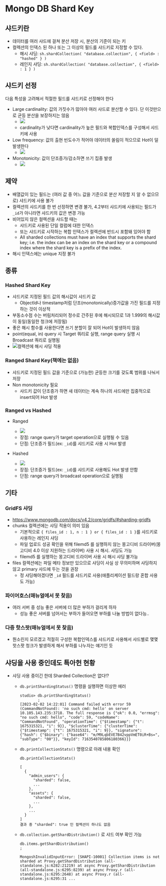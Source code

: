 # Mongo DB Shard Key

## 샤드키란

- 데이터를 여러 샤드에 걸쳐 분산 저장 시, 분산의 기준이 되는 키
- 컬렉션의 인덱스 된 하나 또는 그 이상의 필드를 샤드키로 지정할 수 있다.
  - 해시 샤딩: `sh.shardCollection( "database.collection", { <field> : "hashed" } )`
  - 레인지 샤딩: `sh.shardCollection( "database.collection", { <field> : 1 } )`

## 샤드키 선정

다음 특성을 고려해서 적절한 필드를 샤드키로 선정해야 한다

- Large cardinality: 값의 가짓수가 많아야 여러 샤드로 분산할 수 있다. 단 이것만으로 균등 분산을 보장하지는 않음
  - ![](https://www.mongodb.com/docs/v4.2/_images/sharded-cluster-ranged-distribution-low-cardinal.bakedsvg.svg)
  - cardinality가 낮다면 cardinality가 높은 필드와 복합인덱스를 구성해서 샤드키에 사용
- Low frequency: 값의 출현 빈도수가 적어야 데이터의 쏠림이 적으므로 Hot이 덜 발생한다
  - ![](https://www.mongodb.com/docs/v4.2/_images/sharded-cluster-ranged-distribution-frequency.bakedsvg.svg)
- Monotonicity: 값이 단조증가/감소하면 쓰기 집중 발생
  - ![](https://www.mongodb.com/docs/v4.2/_images/sharded-cluster-monotonic-distribution.bakedsvg.svg)

## 제약

- 배열값이 있는 필드는 (여러 값 중 어느 값을 기준으로 분산 저장할 지 알 수 없으므로) 샤드키에 사용 불가
- 컬렉션의 샤드키를 한 번 선정하면 변경 불가, 4.2부터 샤드키에 사용되는 필드가 `_id`가 아니라면 샤드키의 값은 변경 가능
- 비어있지 않은 컬렉션을 샤드할 때는
  - 샤드키로 사용된 단일 컬럼에 대한 인덱스
  - 또는 샤드키로 시작하는 복합 인덱스가 컬렉션에 반드시 포함돼 있어야 함
  - All sharded collections must have an index that supports the shard key; i.e. the index can be an index on the shard key or a compound index where the shard key is a prefix of the index.
- 해시 인덱스에는 unique 지정 불가


## 종류

### Hashed Shard Key

- 샤드키로 지정된 필드 값의 해시값이 샤드키 값
  - ObjectId나 timestamp처럼 단조(monotonically)증가값을 가진 필드를 지정하는 것이 이상적
- 부동소수점 수는 버림처리되어 정수로 간주된 후에 해시되므로 1과 1.999의 해시값이 동일(동일한 청크에 저장됨)
- 좋은 해시 함수를 사용한다면 쓰기 분할이 잘 되어 Hot이 발생하지 않음
- point(equal, in) query 시 Target 쿼리로 실행, range query 실행 시 Broadcast 쿼리로 실행됨
- ![컬렉션에 해시 샤딩 적용](https://s7280.pcdn.co/wp-content/uploads/2020/11/Creating-the-sharding-dataset-3.png)

### Ranged Shard Key(책에는 없음)

- 샤드키로 지정된 필드 값을 기준으로 (가능한) 균등한 크기를 갖도록 범위를 나눠서 저장
- Non monotonicity 필요
  - 샤드키 값이 단조증가 하면 새 데이터는 계속 하나의 샤드에만 집중적으로 insert되어 Hot 발생


### Ranged vs Hashed

- Ranged
  - ![](https://www.mongodb.com/docs/v4.2/_images/sharded-cluster-monotonic-distribution.bakedsvg.svg)
  - 장점: range query가 target operation으로 실행될 수 있음
  - 단점: 단조증가 필드(ex: `_id`)를 샤드키로 사용 시 Hot 발생

- Hashed
  - ![](https://www.mongodb.com/docs/v4.2/_images/sharded-cluster-hashed-distribution.bakedsvg.svg)
  - 장점: 단조증가 필드(ex: `_id`)를 샤드키로 사용해도 Hot 발생 안함
  - 단점: range query가 broadcast operation으로 실행됨

## 기타

### GridFS 샤딩

- https://www.mongodb.com/docs/v4.2/core/gridfs/#sharding-gridfs
- chunks 컬렉션에는 샤딩 적용이 의미 있음
  - 기본적으로 `{ files_id : 1, n : 1 } or { files_id : 1 }`를 샤드키로 사용하는 레인지 샤딩
  - 파일 업로드 성공 확인을 위해 filemd5 를 실행하지 않는 몽고디비 드라이버(몽고디비 4.0 이상 지원하는 드라이버) 사용 시 해시. 샤딩도 가능
  - filemd5 를 실행하는 몽고디비 드라이버 사용 시 해시 샤딩 불가능
- files 컬렉션에는 파일 메타 정보만 있으므로 샤딩이 사실 상 무의미하며 샤딩하지 않고 primary 샤드에 두는 것을 권장
  - 정 샤딩해야겠다면 `_id` 필드를 샤드키로 사용(애플리케이션 필드랑 혼합 사용도 가능)

### 파이어호스(매뉴얼에서 못 찾음)

- 여러 서버 중 성능 좋은 서버에 더 많은 부하가 걸리게 하자
  - 성능 좋은 서버를 넘어서는 부하가 들어오면 부하를 나눌 방법이 없다능..

### 다중 핫스팟(매뉴얼에서 못 찾음)

- 뭔소린지 모르겠고 적절히 구성한 복합인덱스를 샤드키로 사용해서 샤드별로 몇몇 핫스팟 청크가 발생하게 해서 부하를 나누자는 얘기인 듯


## 샤딩을 사용 중인데도 특아헌 현황

- 샤딩 사용 중이긴 한데 Sharded Collection은 없다!?
  - `db.printShardingStatus()` 명령을 실행하면 이상한 에러

    ```
    studio> db.printShardingStatus()
            ;
    [2023-02-02 14:22:01] Command failed with error 59 (CommandNotFound): 'no such cmd: hello' on server 10.105.143.235:3718. The full response is {"ok": 0.0, "errmsg": "no such cmd: hello", "code": 59, "codeName": "CommandNotFound", "operationTime": {"$timestamp": {"t": 1675315321, "i": 9}}, "$clusterTime": {"clusterTime": {"$timestamp": {"t": 1675315321, "i": 9}}, "signature": {"hash": {"$binary": {"base64": "m/M9LqbEVE7B42vppVmET0iR+Bs=", "subType": "00"}}, "keyId": 7163540785806180366}}}
  
    ```
  - `db.printCollectionStats()` 명령으로 아래 내용 확인
    ```
    db.printCollectionStats()
  
    [
      {
        "admin_users": {
          "sharded": false,
          ...
        },
        "assets": {
          "sharded": false,
          ...
        },
        ...
      }
    ]
    결과 중 "sharded": true 인 컬렉션이 하나도 없음
    ```
  - `db.collection.getShardDistribution()` 로 샤드 여부 확인 가능
    ```
    db.items.getShardDistribution()
    ;
  
    MongoshInvalidInputError: [SHAPI-10001] Collection items is not sharded at Proxy.getShardDistribution (all-standalone.js:6282:21219) at async Proxy.getShardDistribution (all-standalone.js:6295:8239) at async Proxy.r (all-standalone.js:6295:2648) at async Proxy.r (all-standalone.js:6295:31 ... 
    ```



